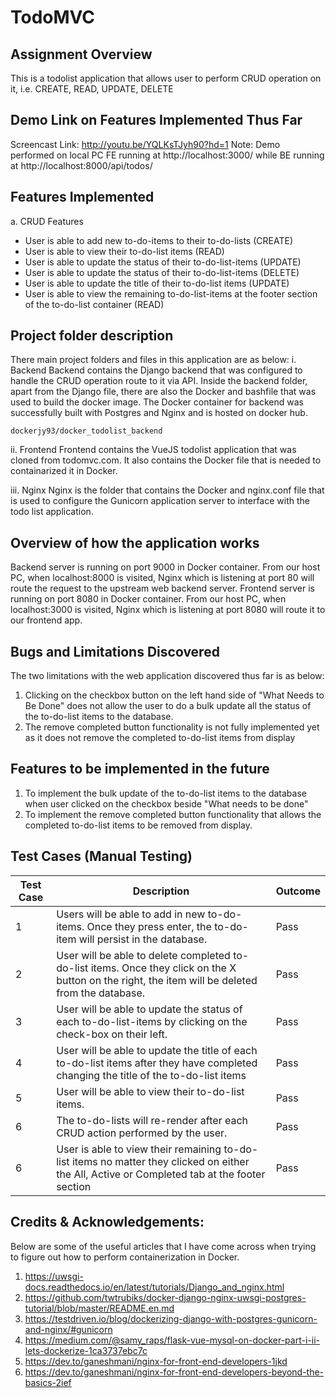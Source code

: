 # TodoMVC

## Assignment Overview
This is a todolist application that allows user to perform CRUD operation on it, i.e. CREATE,
READ, UPDATE, DELETE

## Demo Link on Features Implemented Thus Far
Screencast Link: http://youtu.be/YQLKsTJyh90?hd=1
Note: Demo performed on local PC FE running at http://localhost:3000/ while BE running at http://localhost:8000/api/todos/

## Features Implemented
a. CRUD Features
- User is able to add new to-do-items to their to-do-lists (CREATE)
- User is able to view their to-do-list items (READ)
- User is able to update the status of their to-do-list-items (UPDATE)
- User is able to update the status of their to-do-list-items (DELETE)
- User is able to update the title of their to-do-list items (UPDATE)
- User is able to view the remaining to-do-list-items at the footer section of the to-do-list container (READ)

## Project folder description
There main project folders and files in this application are as below:
i. Backend
Backend contains the Django backend that was configured to handle the CRUD operation
route to it via API. Inside the backend folder, apart from the Django file, there are also the
Docker and bashfile that was used to build the docker image.
The Docker container for backend was successfully built with Postgres and Nginx
and is hosted on docker hub. 
```
dockerjy93/docker_todolist_backend
```

ii. Frontend
Frontend contains the VueJS todolist application that was cloned from todomvc.com.
It also contains the Docker file that is needed to containarized it in Docker.

iii. Nginx
Nginx is the folder that contains the Docker and nginx.conf file that is used to configure
the Gunicorn application server to interface with the todo list application.

## Overview of how the application works
Backend server is running on port 9000 in Docker container. 
From our host PC, when localhost:8000 is visited, Nginx which is listening at port 80 will route the request to the upstream web backend server.
Frontend server is running on port 8080 in Docker container.
From our host PC, when localhost:3000 is visited, Nginx which is listening at port 8080 will route it to our frontend app.

## Bugs and Limitations Discovered
The two limitations with the web application discovered thus far is as below:
1. Clicking on the checkbox button on the left hand side of "What Needs to Be Done" does not allow the user
to do a bulk update all the status of the to-do-list items to the database.
2. The remove completed button functionality is not fully implemented yet as it does not remove the 
completed to-do-list items from display

## Features to be implemented in the future
1. To implement the bulk update of the to-do-list items to the database when user clicked on the
checkbox beside "What needs to be done"
2. To implement the remove completed button functionality that allows the completed to-do-list items to be
removed from display.

## Test Cases (Manual Testing)
| Test Case     | Description                   | Outcome  |
| ------------- |-----------------------------  | -------- |
|1              | Users will be able to add in new to-do-items. Once they press enter, the to-do-item will persist in the database. | Pass     |
|2              | User will be able to delete completed to-do-list items. Once they click on the X button on the right, the item will be deleted from the database. | Pass     |
|3              | User will be able to update the status of each to-do-list-items by clicking on the check-box on their left. | Pass     |
|4              | User will be able to update the title of each to-do-list items after they have completed changing the title of the to-do-list items | Pass     |
|5              | User will be able to view their to-do-list items. | Pass     |
|6              | The to-do-lists will re-render after each CRUD action performed by the user. | Pass     |
|6              | User is able to view their remaining to-do-list items no matter they clicked on either the All, Active or Completed tab at the footer section | Pass     |

## Credits & Acknowledgements:
Below are some of the useful articles that I have come across when trying to figure out how to perform containerization
in Docker. 
1. https://uwsgi-docs.readthedocs.io/en/latest/tutorials/Django_and_nginx.html
2. https://github.com/twtrubiks/docker-django-nginx-uwsgi-postgres-tutorial/blob/master/README.en.md
3. https://testdriven.io/blog/dockerizing-django-with-postgres-gunicorn-and-nginx/#gunicorn
4. https://medium.com/@samy_raps/flask-vue-mysql-on-docker-part-i-ii-lets-dockerize-1ca3737ebc7c
5. https://dev.to/ganeshmani/nginx-for-front-end-developers-1jkd
6. https://dev.to/ganeshmani/nginx-for-front-end-developers-beyond-the-basics-2ief
